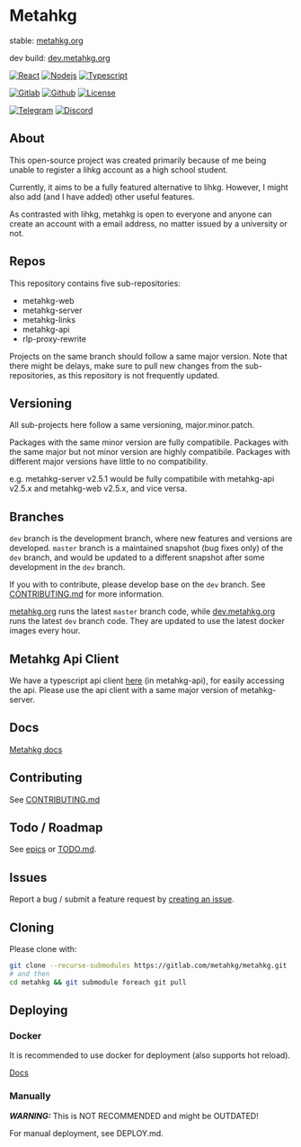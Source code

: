 # Metahkg

stable: [metahkg.org](https://metahkg.org)

dev build: [dev.metahkg.org](https://dev.metahkg.org)

[![React](https://badges.aleen42.com/src/react.svg)](http://reactjs.org/)
[![Nodejs](https://badges.aleen42.com/src/node.svg)](https://nodejs.org)
[![Typescript](https://badges.aleen42.com/src/typescript.svg)](https://www.typescriptlang.org/)

[![Gitlab](https://badges.aleen42.com/src/gitlab.svg)](https://gitlab.com/metahkg/metahkg)
[![Github](https://badges.aleen42.com/src/github.svg)](https://github.com/metahkg/metahkg)
[![License](https://img.shields.io/gitlab/license/metahkg/metahkg)](https://gitlab.com/metahkg/metahkg/-/tree/master/LICENSE.md)

[![Telegram](https://patrolavia.github.io/telegram-badge/chat.svg)](https://t.me/+WbB7PyRovUY1ZDFl)
[![Discord](https://badges.aleen42.com/src/discord.svg)](https://discord.gg/yrf2v8KGdc)

## About

This open-source project was created primarily because of me being unable to register a lihkg account as a high school student.

Currently, it aims to be a fully featured alternative to lihkg. However, I might also add (and I have added) other useful features.

As contrasted with lihkg, metahkg is open to everyone and anyone can create an account with a email address, no matter issued by a university or not.

## Repos

This repository contains five sub-repositories:

- metahkg-web
- metahkg-server
- metahkg-links
- metahkg-api
- rlp-proxy-rewrite

Projects on the same branch should follow a same major version. Note that there might be delays, make sure to pull new changes from the sub-repositories, as this repository is not frequently updated.

## Versioning

All sub-projects here follow a same versioning, major.minor.patch.

Packages with the same minor version are fully compatibile.
Packages with the same major but not minor version are highly compatibile.
Packages with different major versions have little to no compatibility.

e.g. metahkg-server v2.5.1 would be fully compatibile with metahkg-api v2.5.x and metahkg-web v2.5.x, and vice versa.

## Branches

`dev` branch is the development branch, where new features and versions are developed.
`master` branch is a maintained snapshot (bug fixes only) of the `dev` branch, and would be updated to a different snapshot after some development in the `dev` branch.

If you with to contribute, please develop base on the `dev` branch. See [CONTRIBUTING.md](./CONTRIBUTING.md) for more information.

[metahkg.org](https://metahkg.org) runs the latest `master` branch code, while [dev.metahkg.org](https://dev.metahkg.org) runs the latest `dev` branch code. They are updated to use the latest docker images every hour.

## Metahkg Api Client

We have a typescript api client [here](https://gitlab.com/metahkg/metahkg-api) (in metahkg-api), for easily accessing the api. Please use the api client with a same major version of metahkg-server.

## Docs

[Metahkg docs](https://docs.metahkg.org)

## Contributing

See [CONTRIBUTING.md](./CONTRIBUTING.md)

## Todo / Roadmap

See [epics](https://gitlab.com/groups/metahkg/-/epics?state=opened&page=1&sort=start_date_desc) or [TODO.md](./TODO.md).

## Issues

Report a bug / submit a feature request by [creating an issue](https://gitlab.com/groups/metahkg/-/issues).

## Cloning

Please clone with:

```bash
git clone --recurse-submodules https://gitlab.com/metahkg/metahkg.git
# and then
cd metahkg && git submodule foreach git pull
```

## Deploying

### Docker

It is recommended to use docker for deployment (also supports hot reload).

[Docs](https://docs.metahkg.org/docs/category/deploy-metahkg)

### Manually

**_WARNING:_** This is NOT RECOMMENDED and might be OUTDATED!

For manual deployment, see DEPLOY.md.
